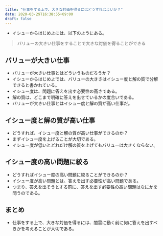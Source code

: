 ```yaml
---
title: "仕事をする上で、大きな対価を得るにはどうすればよいか？"
date: 2020-03-29T16:38:55+09:00
draft: false
---
```


- イシューからはじめよには、以下のようにある。

> バリューの大きい仕事をすることで大きな対価を得ることができる

## バリューが大きい仕事

- バリューが大きい仕事とはどういうものだろうか？
- イシューからはじめよでは、バリューの大きさはイシュー度と解の質で分解できると書かれている。
- イシュー度は、問題に答えを出す必要性の高さである。
- 解の質は、どこまで明確に答えを出せているかの度合いである。
- バリューが大きい仕事とはイシュー度と解の質が高い仕事だ。

## イシュー度と解の質が高い仕事

- どうすれば、イシュー度と解の質が高い仕事ができるのか？
- まずイシュー度を上げることが大切である。
- イシュー度が低いとどれだけ解の質を上げてもバリューは大きくならない。

## イシュー度の高い問題に絞る

- どうすればイシュー度の高い問題に絞ることができるのか？
- イシュー度が高い問題とは、答えを出す必要性が高い問題である。
- つまり、答えを出そうとする前に、答えを出す必要性の高い問題はなにかを問うのである。

## まとめ

- 仕事をする上で、大きな対価を得るには、闇雲に動く前に何に答えを出すべきかを考えることが大切である。
